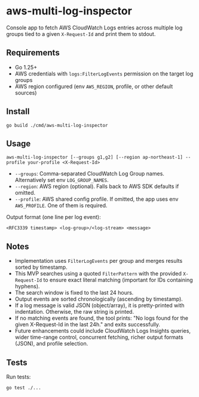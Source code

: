 # aws-multi-log-inspector

Console app to fetch AWS CloudWatch Logs entries across multiple log groups tied to a given `X-Request-Id` and print them to stdout.

## Requirements

- Go 1.25+
- AWS credentials with `logs:FilterLogEvents` permission on the target log groups
- AWS region configured (env `AWS_REGION`, profile, or other default sources)

## Install

```
go build ./cmd/aws-multi-log-inspector
```

## Usage

```
aws-multi-log-inspector [--groups g1,g2] [--region ap-northeast-1] --profile your-profile <X-Request-Id>
```

- `--groups`: Comma-separated CloudWatch Log Group names. Alternatively set env `LOG_GROUP_NAMES`.
- `--region`: AWS region (optional). Falls back to AWS SDK defaults if omitted.
- `--profile`: AWS shared config profile. If omitted, the app uses env `AWS_PROFILE`. One of them is required.

Output format (one line per log event):

```
<RFC3339 timestamp> <log-group>/<log-stream> <message>
```

## Notes

- Implementation uses `FilterLogEvents` per group and merges results sorted by timestamp.
- This MVP searches using a quoted `FilterPattern` with the provided `X-Request-Id` to ensure exact literal matching (important for IDs containing hyphens).
- The search window is fixed to the last 24 hours.
- Output events are sorted chronologically (ascending by timestamp).
- If a log message is valid JSON (object/array), it is pretty-printed with indentation. Otherwise, the raw string is printed.
- If no matching events are found, the tool prints: "No logs found for the given X-Request-Id in the last 24h." and exits successfully.
- Future enhancements could include CloudWatch Logs Insights queries, wider time-range control, concurrent fetching, richer output formats (JSON), and profile selection.

## Tests

Run tests:

```
go test ./...
```
